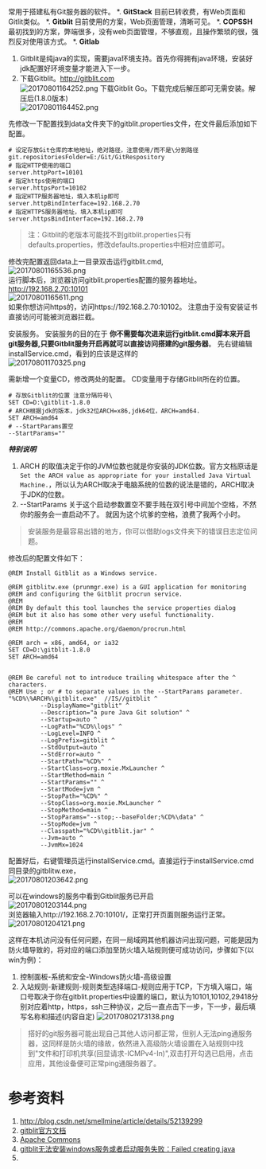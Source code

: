 常用于搭建私有Git服务器的软件。
*. **GitStack**
    目前已转收费，有Web页面和Gitlit类似。
*. **Gitblit**
    目前使用的方案，Web页面管理，清晰可见。
*. **COPSSH**
    最初找到的方案，弊端很多，没有web页面管理，不够直观，且操作繁琐的很，强烈反对使用该方式。
*. **Gitlab**

1. Gitblit是纯java的实现，需要java环境支持。首先你得拥有java环境，安装好jdk配置好环境变量才能进入下一步。
2. 下载Gitblit。http://gitblit.com  
![20170801164252.png](../../../Pictures/201708/20170801164252.png)
下载Gitblit Go。下载完成后解压即可无需安装。解压后(1.8.0版本)  
![20170801164452.png](../../../Pictures/201708/20170801164452.png)

先修改一下配置找到data文件夹下的gitblit.properties文件，在文件最后添加如下配置。
```
# 设定存放Git仓库的本地地址，绝对路径，注意使用/而不是\分割路径
git.repositoriesFolder=E:/Git/GitRespository
# 指定HTTP使用的端口
server.httpPort=10101
# 指定https使用的端口
server.httpsPort=10102
# 指定HTTP服务器地址，填入本机ip即可
server.httpBindInterface=192.168.2.70
# 指定HTTPS服务器地址，填入本机ip即可
server.httpsBindInterface=192.168.2.70
```

> 注：Gitblit的老版本可能找不到gitblit.properties只有defaults.properties，修改defaults.properties中相对应值即可。

修改完配置返回data上一目录双击运行gitblit.cmd,  
![20170801165536.png](../../../Pictures/201708/20170801165536.png)  
运行脚本后，浏览器访问gitblit.properties配置的服务器地址。http://192.168.2.70:10101  
![20170801165611.png](../../../Pictures/201708/20170801165611.png)  
如果你想访问https的，访问https://192.168.2.70:10102。
注意由于没有安装证书直接访问可能被浏览器拦截。

安装服务。
安装服务的目的在于 **你不需要每次进来运行gitblit.cmd脚本来开启git服务器,只要Gitblit服务开启再就可以直接访问搭建的git服务器**。
先右键编辑installService.cmd，看到的应该是这样的  
![20170801170325.png](../../../Pictures/201708/20170801170325.png)  

需新增一个变量CD，修改两处的配置。
CD变量用于存储Gitblit所在的位置。
```
# 存放Gitblit的位置 注意分隔符号\
SET CD=D:\gitblit-1.8.0
# ARCH根据jdk的版本，jdk32位ARCH=x86,jdk64位，ARCH=amd64.
SET ARCH=amd64
# --StartParams置空
--StartParams=""
```

***特别说明***  

1.  ARCH 的取值决定于你的JVM位数也就是你安装的JDK位数。官方文档原话是
    `Set the ARCH value as appropriate for your installed Java Virtual Machine.`，所以认为ARCH取决于电脑系统的位数的说法是错的，ARCH取决于JDK的位数。
2. --StartParams 关于这个启动参数置空不要手贱在双引号中间加个空格，不然你的服务会一直启动不了。
就因为这个坑爹的空格，浪费了我两个小时。

> 安装服务是最容易出错的地方，你可以借助logs文件夹下的错误日志定位问题。

修改后的配置文件如下：  
```
@REM Install Gitblit as a Windows service.

@REM gitblitw.exe (prunmgr.exe) is a GUI application for monitoring 
@REM and configuring the Gitblit procrun service.
@REM
@REM By default this tool launches the service properties dialog
@REM but it also has some other very useful functionality.
@REM
@REM http://commons.apache.org/daemon/procrun.html

@REM arch = x86, amd64, or ia32
SET CD=D:\gitblit-1.8.0
SET ARCH=amd64


@REM Be careful not to introduce trailing whitespace after the ^ characters.
@REM Use ; or # to separate values in the --StartParams parameter.
"%CD%\%ARCH%\gitblit.exe"  //IS//gitblit ^
         --DisplayName="gitblit" ^
         --Description="a pure Java Git solution" ^
         --Startup=auto ^
         --LogPath="%CD%\logs" ^
         --LogLevel=INFO ^
         --LogPrefix=gitblit ^
         --StdOutput=auto ^
         --StdError=auto ^
         --StartPath="%CD%" ^
         --StartClass=org.moxie.MxLauncher ^
         --StartMethod=main ^
         --StartParams="" ^
         --StartMode=jvm ^
         --StopPath="%CD%" ^
         --StopClass=org.moxie.MxLauncher ^
         --StopMethod=main ^
         --StopParams="--stop;--baseFolder;%CD%\data" ^
         --StopMode=jvm ^
         --Classpath="%CD%\gitblit.jar" ^
         --Jvm=auto ^
         --JvmMx=1024

```
配置好后，右键管理员运行installService.cmd。直接运行于installService.cmd同目录的gitblitw.exe，  
![20170801203642.png](../../../Pictures/201708/20170801203642.png)  

可以在windows的服务中看到Gitblit服务已开启  
![20170801203144.png](../../../Pictures/201708/20170801203144.png)  
浏览器输入http://192.168.2.70:10101/，正常打开页面则服务运行正常。  
![20170801204121.png](../../../Pictures/201708/20170801204121.png)  

这样在本机访问没有任何问题，在同一局域网其他机器访问出现问题，可能是因为防火墙导致的，将对应的端口添加至防火墙入站规则便可成功访问，步骤如下(以win为例)：
1. 控制面板-系统和安全-Windows防火墙-高级设置
2. 入站规则-新建规则-规则类型选择端口-规则应用于TCP，下方填入端口，端口号取决于你在gitblit.properties中设置的端口，默认为10101,10102,29418分别对应着http，https，ssh三种协议，之后一直点击下一步，下一步，最后填写名称和描述(内容自定)
![20170802173138.png](../../../Pictures/201708/20170802173138.png)

>  搭好的git服务器可能出现自己其他人访问都正常，但别人无法ping通服务器，这同样是防火墙的缘故，依然进入高级防火墙设置在入站规则中找到"文件和打印机共享(回显请求-ICMPv4-In)",双击打开勾选已启用，点击应用，其他设备便可正常ping通服务器了。

# 参考资料
1. http://blog.csdn.net/smellmine/article/details/52139299
2. [gitblit官方文档](http://www.gitblit.com/setup_go.html)
3. [Apache Commons](http://commons.apache.org/proper/commons-daemon/procrun.html)
4. [gitblit无法安装windows服务或者启动服务失败：Failed creating java](http://aigo.iteye.com/blog/2260957)
5. 